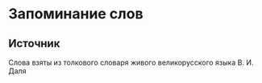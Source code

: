 # Запоминание слов

## Источник

Слова взяты из толкового словаря живого великорусского языка В. И. Даля
